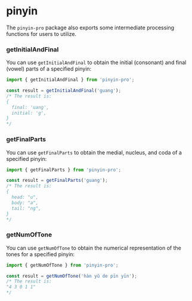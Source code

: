 # pinyin

The `pinyin-pro` package also exports some intermediate processing functions for users to utilize.

### getInitialAndFinal

You can use `getInitialAndFinal` to obtain the initial (consonant) and final (vowel) parts of a specified pinyin:

```js
import { getInitialAndFinal } from 'pinyin-pro';

const result = getInitialAndFinal('guang');
/* The result is:
{
  final: 'uang',
  initial: 'g',
}
*/
```

### getFinalParts

You can use `getFinalParts` to obtain the medial, nucleus, and coda of a specified pinyin:

```js
import { getFinalParts } from 'pinyin-pro';

const result = getFinalParts('guang');
/* The result is:
{
  head: "u",
  body: "a",
  tail: "ng",
}
*/
```

### getNumOfTone

You can use `getNumOfTone` to obtain the numerical representation of the tones for a specified pinyin:

```js
import { getNumOfTone } from 'pinyin-pro';

const result = getNumOfTone('hàn yǔ de pīn yīn');
/* The result is:
"4 3 0 1 1"
*/
```
